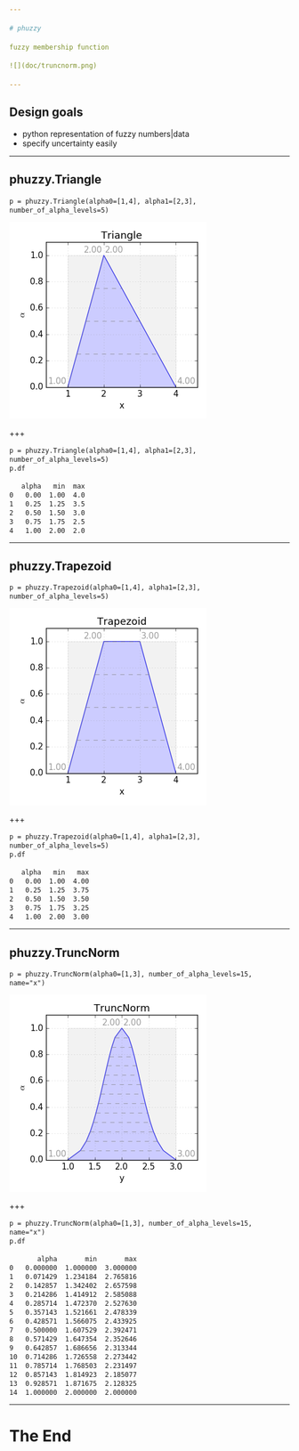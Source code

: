 ```yaml
---

# phuzzy

fuzzy membership function

![](doc/truncnorm.png)

---
```


## Design goals

* python representation of fuzzy numbers|data
* specify uncertainty easily

---

## phuzzy.Triangle

    p = phuzzy.Triangle(alpha0=[1,4], alpha1=[2,3], number_of_alpha_levels=5)

![](doc/triangle.png)

+++

    p = phuzzy.Triangle(alpha0=[1,4], alpha1=[2,3], number_of_alpha_levels=5)
    p.df

       alpha   min  max
    0   0.00  1.00  4.0
    1   0.25  1.25  3.5
    2   0.50  1.50  3.0
    3   0.75  1.75  2.5
    4   1.00  2.00  2.0


---

## phuzzy.Trapezoid

    p = phuzzy.Trapezoid(alpha0=[1,4], alpha1=[2,3], number_of_alpha_levels=5)

![](doc/trapezoid.png)

+++

    p = phuzzy.Trapezoid(alpha0=[1,4], alpha1=[2,3], number_of_alpha_levels=5)
    p.df

       alpha   min   max
    0   0.00  1.00  4.00
    1   0.25  1.25  3.75
    2   0.50  1.50  3.50
    3   0.75  1.75  3.25
    4   1.00  2.00  3.00

---

## phuzzy.TruncNorm

    p = phuzzy.TruncNorm(alpha0=[1,3], number_of_alpha_levels=15, name="x")

![](doc/truncnorm.png)

+++

    p = phuzzy.TruncNorm(alpha0=[1,3], number_of_alpha_levels=15, name="x")
    p.df

           alpha       min       max
    0   0.000000  1.000000  3.000000
    1   0.071429  1.234184  2.765816
    2   0.142857  1.342402  2.657598
    3   0.214286  1.414912  2.585088
    4   0.285714  1.472370  2.527630
    5   0.357143  1.521661  2.478339
    6   0.428571  1.566075  2.433925
    7   0.500000  1.607529  2.392471
    8   0.571429  1.647354  2.352646
    9   0.642857  1.686656  2.313344
    10  0.714286  1.726558  2.273442
    11  0.785714  1.768503  2.231497
    12  0.857143  1.814923  2.185077
    13  0.928571  1.871675  2.128325
    14  1.000000  2.000000  2.000000

---

# The End
